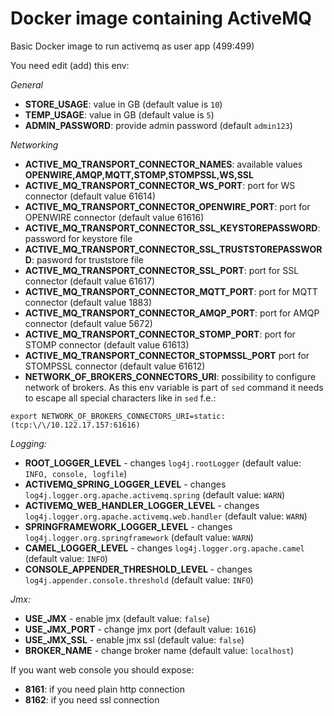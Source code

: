 # Docker image containing ActiveMQ
Basic Docker image to run activemq as user app (499:499)

You need edit (add) this env:

*General*

- **STORE_USAGE**: value in GB (default value is `10`)
- **TEMP_USAGE**: value in GB (default value is `5`)
- **ADMIN_PASSWORD**: provide admin password (default `admin123`)

*Networking*

- **ACTIVE_MQ_TRANSPORT_CONNECTOR_NAMES**: available values **OPENWIRE,AMQP,MQTT,STOMP,STOMPSSL,WS,SSL**
- **ACTIVE_MQ_TRANSPORT_CONNECTOR_WS_PORT**: port for WS connector (default value 61614)
- **ACTIVE_MQ_TRANSPORT_CONNECTOR_OPENWIRE_PORT**: port for OPENWIRE connector (default value 61616)
- **ACTIVE_MQ_TRANSPORT_CONNECTOR_SSL_KEYSTOREPASSWORD**: password for keystore file
- **ACTIVE_MQ_TRANSPORT_CONNECTOR_SSL_TRUSTSTOREPASSWORD**: pasword for truststore file
- **ACTIVE_MQ_TRANSPORT_CONNECTOR_SSL_PORT**: port for SSL connector (default value 61617)
- **ACTIVE_MQ_TRANSPORT_CONNECTOR_MQTT_PORT**: port for MQTT connector (default value 1883)
- **ACTIVE_MQ_TRANSPORT_CONNECTOR_AMQP_PORT**: port for AMQP connector (default value 5672)
- **ACTIVE_MQ_TRANSPORT_CONNECTOR_STOMP_PORT**: port for STOMP connector (default value 61613)
- **ACTIVE_MQ_TRANSPORT_CONNECTOR_STOPMSSL_PORT** port for STOMPSSL connector (default value 61612)
- **NETWORK_OF_BROKERS_CONNECTORS_URI**: possibility to configure network of brokers. As this env variable is part of `sed` command it needs to escape all special characters like in `sed` f.e.:

```export NETWORK_OF_BROKERS_CONNECTORS_URI=static:(tcp:\/\/10.122.17.157:61616)```

*Logging:*

- **ROOT_LOGGER_LEVEL** - changes `log4j.rootLogger` (default value: `INFO, console, logfile`)
- **ACTIVEMQ_SPRING_LOGGER_LEVEL** - changes `log4j.logger.org.apache.activemq.spring` (default value: `WARN`)
- **ACTIVEMQ_WEB_HANDLER_LOGGER_LEVEL** - changes `log4j.logger.org.apache.activemq.web.handler` (default value: `WARN`)
- **SPRINGFRAMEWORK_LOGGER_LEVEL** - changes `log4j.logger.org.springframework` (default value: `WARN`)
- **CAMEL_LOGGER_LEVEL** - changes `log4j.logger.org.apache.camel` (default value: `INFO`)
- **CONSOLE_APPENDER_THRESHOLD_LEVEL** - changes `log4j.appender.console.threshold` (default value: `INFO`)

*Jmx:*
- **USE_JMX** - enable jmx (default value: `false`)
- **USE_JMX_PORT** - change jmx port (default value: `1616`)
- **USE_JMX_SSL** - enable jmx ssl (default value: `false`)
- **BROKER_NAME** - change broker name (default value: `localhost`)

If you want web console you should expose:
- **8161**: if you need plain http connection
- **8162**: if you need ssl connection
